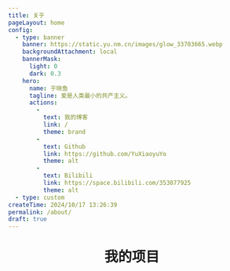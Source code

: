 ```yaml
---
title: 关于
pageLayout: home
config:
  - type: banner
    banner: https://static.yu.nm.cn/images/glow_33703665.webp
    backgroundAttachment: local
    bannerMask:
      light: 0
      dark: 0.3
    hero:
      name: 于晓鱼
      tagline: 爱是人类最小的共产主义。
      actions:
        -
          text: 我的博客
          link: /
          theme: brand
        -
          text: Github
          link: https://github.com/YuXiaoyuYo
          theme: alt
        -
          text: Bilibili
          link: https://space.bilibili.com/353077925
          theme: alt
  - type: custom
createTime: 2024/10/17 13:26:39
permalink: /about/
draft: true
---
```


<script setup>
  import RepoCard from 'vuepress-theme-plume/features/RepoCard.vue'
</script>

<h1 style="text-align: center;margin: 32px 0 32px">我的项目</h1>

<CardGrid>
  <RepoCard repo="YuXiaoyuYo/yuxiaoyu-blog" />
  <!--RepoCard repo="YuXiaoyuYo/yuxiaoyuyo.github.io" /-->
  <RepoCard repo="YuXiaoyuYo/RemoteDaoGuanHelper" /> 
</CardGrid>